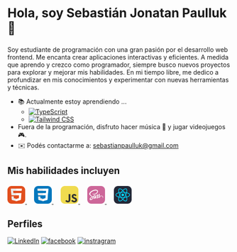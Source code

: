 # Hola, soy Sebastián Jonatan Paulluk 👋

###

<p align="left">Soy estudiante de programación con una gran pasión por el desarrollo web frontend. Me encanta crear aplicaciones interactivas y eficientes. A medida que aprendo y crezco como programador, siempre busco nuevos proyectos para explorar y mejorar mis habilidades. En mi tiempo libre, me dedico a profundizar en mis conocimientos y experimentar con nuevas herramientas y técnicas.</p>

- 📚 Actualmente estoy aprendiendo ...
  - [![TypeScript](https://img.shields.io/badge/TypeScript-3178C6?style=flat&logo=typescript&logoColor=white)](https://www.typescriptlang.org/)
  - [![Tailwind CSS](https://img.shields.io/badge/Tailwind_CSS-06B6D4?style=flat&logo=tailwindcss&logoColor=white)](https://tailwindcss.com/)
- Fuera de la programación, disfruto hacer música 🎸 y jugar videojuegos 🎮.
- ✉️ Podés contactarme a: [sebastianpaulluk@gmail.com](mailto:sebastianpaulluk@gmail.com)


###

<h2 align="left">Mis habilidades incluyen</h2>

###

<div align="left">
  <a href="https://html.spec.whatwg.org/" target="_blank">
    <img src="https://github.com/tandpfun/skill-icons/blob/main/icons/HTML.svg" height="40" alt="html5 logo" />
  </a>
  <img width="12" />
  
  <a href="https://www.w3.org/Style/CSS/" target="_blank">
    <img src="https://github.com/tandpfun/skill-icons/blob/main/icons/CSS.svg" height="40" alt="css3 logo" />
  </a>
  <img width="12" />
  
  <a href="https://developer.mozilla.org/en-US/docs/Web/JavaScript" target="_blank">
    <img src="https://github.com/tandpfun/skill-icons/blob/main/icons/JavaScript.svg" height="40" alt="javascript logo" />
  </a>
  <img width="12" />
  
  <a href="https://sass-lang.com/" target="_blank">
    <img src="https://github.com/tandpfun/skill-icons/blob/main/icons/Sass.svg" height="40" alt="sass logo" />
  </a>
  <img width="12" />
  
  <a href="https://reactjs.org/" target="_blank">
    <img src="https://github.com/tandpfun/skill-icons/blob/main/icons/React-Dark.svg" height="40" alt="react logo" />
  </a>
</div>


###

<h2 align="left">Perfiles</h2>

[![LinkedIn][LinkedIn]][LinkedInURL]
[![facebook][facebook]][facebookURL]
[![instragram][instragram]][instragramURL]

 <!-- MARKDOWN LINKS & IMAGES -->
[LinkedIn]: https://img.shields.io/badge/linkedin-%230077B5.svg?style=for-the-badge&logo=linkedin&logoColor=white
[LinkedInURL]: https://www.linkedin.com/in/sebastian-paulluk/

[facebook]: https://img.shields.io/badge/Facebook-%231877F2.svg?style=for-the-badge&logo=Facebook&logoColor=white
[facebookURL]: https://www.facebook.com/sebastian.paulluk/
 
[instragram]: https://img.shields.io/badge/Instagram-%23E4405F.svg?style=for-the-badge&logo=Instagram&logoColor=white
[instragramURL]: https://www.instagram.com/sebapaulluk/


